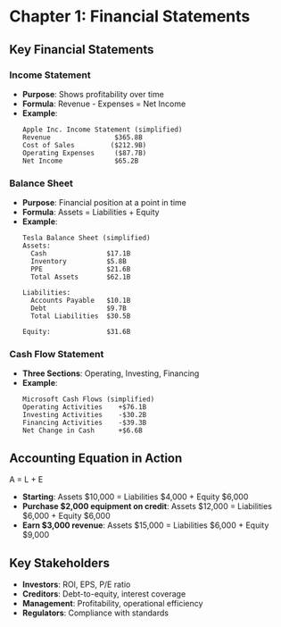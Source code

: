 # Chapter 1: Financial Statements

## Key Financial Statements

### Income Statement
- **Purpose**: Shows profitability over time
- **Formula**: Revenue - Expenses = Net Income
- **Example**:
  ```
  Apple Inc. Income Statement (simplified)
  Revenue                $365.8B
  Cost of Sales         ($212.9B)
  Operating Expenses     ($87.7B)
  Net Income             $65.2B
  ```

### Balance Sheet
- **Purpose**: Financial position at a point in time
- **Formula**: Assets = Liabilities + Equity
- **Example**:
  ```
  Tesla Balance Sheet (simplified)
  Assets:
    Cash               $17.1B
    Inventory          $5.8B
    PPE                $21.6B
    Total Assets       $62.1B
  
  Liabilities:
    Accounts Payable   $10.1B
    Debt               $9.7B
    Total Liabilities  $30.5B
  
  Equity:              $31.6B
  ```

### Cash Flow Statement
- **Three Sections**: Operating, Investing, Financing
- **Example**:
  ```
  Microsoft Cash Flows (simplified)
  Operating Activities    +$76.1B
  Investing Activities    -$30.2B
  Financing Activities    -$39.3B
  Net Change in Cash      +$6.6B
  ```

## Accounting Equation in Action
A = L + E
- **Starting**: Assets $10,000 = Liabilities $4,000 + Equity $6,000
- **Purchase $2,000 equipment on credit**: Assets $12,000 = Liabilities $6,000 + Equity $6,000
- **Earn $3,000 revenue**: Assets $15,000 = Liabilities $6,000 + Equity $9,000

## Key Stakeholders
- **Investors**: ROI, EPS, P/E ratio
- **Creditors**: Debt-to-equity, interest coverage
- **Management**: Profitability, operational efficiency
- **Regulators**: Compliance with standards
